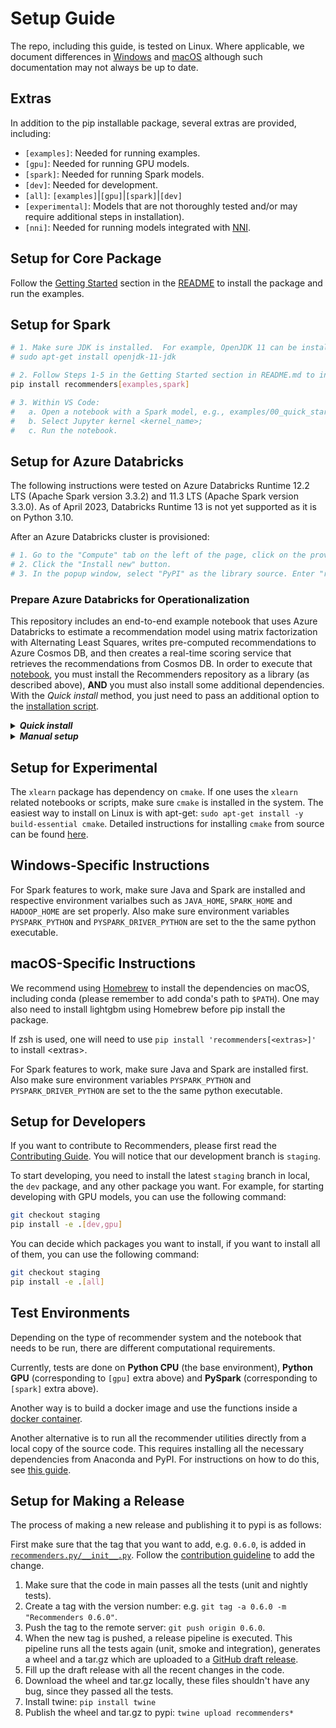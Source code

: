 # Setup Guide

The repo, including this guide, is tested on Linux. Where applicable, we document differences in [Windows](#windows-specific-instructions)  and [macOS](#macos-specific-instructions) although 
such documentation may not always be up to date.   

## Extras
In addition to the pip installable package, several extras are provided, including:
+ `[examples]`: Needed for running examples.
+ `[gpu]`: Needed for running GPU models.  
+ `[spark]`: Needed for running Spark models.
+ `[dev]`: Needed for development.
+ `[all]`: `[examples]`|`[gpu]`|`[spark]`|`[dev]`
+ `[experimental]`: Models that are not thoroughly tested and/or may require additional steps in installation).
+ `[nni]`: Needed for running models integrated with [NNI](https://nni.readthedocs.io/en/stable/).


## Setup for Core Package

Follow the [Getting Started](./README.md#Getting-Started) section in the [README](./README.md) to install the package and run the examples.


## Setup for Spark 

```bash
# 1. Make sure JDK is installed.  For example, OpenJDK 11 can be installed using the command
# sudo apt-get install openjdk-11-jdk

# 2. Follow Steps 1-5 in the Getting Started section in README.md to install the package and Jupyter kernel, adding the spark extra to the pip install command:
pip install recommenders[examples,spark]

# 3. Within VS Code:
#   a. Open a notebook with a Spark model, e.g., examples/00_quick_start/als_movielens.ipynb;  
#   b. Select Jupyter kernel <kernel_name>;
#   c. Run the notebook.
```

## Setup for Azure Databricks

The following instructions were tested on Azure Databricks Runtime 12.2 LTS (Apache Spark version 3.3.2) and 11.3 LTS (Apache Spark version 3.3.0).
As of April 2023, Databricks Runtime 13 is not yet supported as it is on Python 3.10.

After an Azure Databricks cluster is provisioned:
```bash
# 1. Go to the "Compute" tab on the left of the page, click on the provisioned cluster and then click on "Libraries". 
# 2. Click the "Install new" button.  
# 3. In the popup window, select "PyPI" as the library source. Enter "recommenders[examples]" as the package name. Click "Install" to install the package.
```

### Prepare Azure Databricks for Operationalization
<!-- TO DO: This is to be verified/updated 23/04/16 -->
This repository includes an end-to-end example notebook that uses Azure Databricks to estimate a recommendation model using matrix factorization with Alternating Least Squares, writes pre-computed recommendations to Azure Cosmos DB, and then creates a real-time scoring service that retrieves the recommendations from Cosmos DB. In order to execute that [notebook](examples/05_operationalize/als_movie_o16n.ipynb), you must install the Recommenders repository as a library (as described above), **AND** you must also install some additional dependencies. With the *Quick install* method, you just need to pass an additional option to the [installation script](tools/databricks_install.py).

<details>
<summary><strong><em>Quick install</em></strong></summary>

This option utilizes the installation script to do the setup. Just run the installation script
with an additional option. If you have already run the script once to upload and install the `Recommenders.egg` library, you can also add an `--overwrite` option:

```{shell}
python tools/databricks_install.py --overwrite --prepare-o16n <CLUSTER_ID>
```

This script does all of the steps described in the *Manual setup* section below.

</details>

<details>
<summary><strong><em>Manual setup</em></strong></summary>

You must install three packages as libraries from PyPI:

* `azure-cli==2.0.56`
* `azureml-sdk[databricks]==1.0.8`
* `pydocumentdb==2.3.3`

You can follow instructions [here](https://docs.azuredatabricks.net/user-guide/libraries.html#install-a-library-on-a-cluster) for details on how to install packages from PyPI.

Additionally, you must install the [spark-cosmosdb connector](https://docs.databricks.com/spark/latest/data-sources/azure/cosmosdb-connector.html) on the cluster. The easiest way to manually do that is to:


1. Download the [appropriate jar](https://search.maven.org/remotecontent?filepath=com/azure/cosmos/spark/azure-cosmos-spark_3-1_2-12/4.3.1/azure-cosmos-spark_3-1_2-12-4.3.1.jar) from MAVEN. **NOTE** This is the appropriate jar for spark versions `3.1.X`, and is the appropriate version for the recommended Azure Databricks run-time detailed above. See the [Databricks installation script](https://github.com/microsoft/recommenders/blob/main/tools/databricks_install.py#L45) for other Databricks runtimes.
2. Upload and install the jar by:
   1. Log into your `Azure Databricks` workspace
   2. Select the `Clusters` button on the left.
   3. Select the cluster on which you want to import the library.
   4. Select the `Upload` and `Jar` options, and click in the box that has the text `Drop JAR here` in it.
   5. Navigate to the downloaded `.jar` file, select it, and click `Open`.
   6. Click on `Install`.
   7. Restart the cluster.

</details>


## Setup for Experimental 
<!-- FIXME FIXME 23/04/01 move to experimental. Have not tested -->
The `xlearn` package has dependency on `cmake`. If one uses the `xlearn` related notebooks or scripts, make sure `cmake` is installed in the system. The easiest way to install on Linux is with apt-get: `sudo apt-get install -y build-essential cmake`. Detailed instructions for installing `cmake` from source can be found [here](https://cmake.org/install/). 

## Windows-Specific Instructions

For Spark features to work, make sure Java and Spark are installed and respective environment varialbes such as `JAVA_HOME`, `SPARK_HOME` and `HADOOP_HOME` are set properly. Also make sure environment variables `PYSPARK_PYTHON` and `PYSPARK_DRIVER_PYTHON` are set to the the same python executable.

## macOS-Specific Instructions

We recommend using [Homebrew](https://brew.sh/) to install the dependencies on macOS, including conda (please remember to add conda's path to `$PATH`). One may also need to install lightgbm using Homebrew before pip install the package.

If zsh is used, one will need to use `pip install 'recommenders[<extras>]'` to install \<extras\>.

For Spark features to work, make sure Java and Spark are installed first. Also make sure environment variables `PYSPARK_PYTHON` and `PYSPARK_DRIVER_PYTHON` are set to the the same python executable.
<!-- TO DO: Pytorch m1 mac GPU suppoort -->

## Setup for Developers

If you want to contribute to Recommenders, please first read the [Contributing Guide](./CONTRIBUTING.md). You will notice that our development branch is `staging`.

To start developing, you need to install the latest `staging` branch in local, the `dev` package, and any other package you want. For example, for starting developing with GPU models, you can use the following command:

```bash
git checkout staging
pip install -e .[dev,gpu]
```

You can decide which packages you want to install, if you want to install all of them, you can use the following command:

```bash
git checkout staging
pip install -e .[all]
```

## Test Environments

Depending on the type of recommender system and the notebook that needs to be run, there are different computational requirements.

Currently, tests are done on **Python CPU** (the base environment), **Python GPU** (corresponding to `[gpu]` extra above) and **PySpark** (corresponding to `[spark]` extra above).

Another way is to build a docker image and use the functions inside a [docker container](#setup-guide-for-docker).

Another alternative is to run all the recommender utilities directly from a local copy of the source code. This requires installing all the necessary dependencies from Anaconda and PyPI. For instructions on how to do this, see [this guide](conda.md).

## Setup for Making a Release

The process of making a new release and publishing it to pypi is as follows:

First make sure that the tag that you want to add, e.g. `0.6.0`, is added in [`recommenders.py/__init__.py`](recommenders.py/__init__.py). Follow the [contribution guideline](CONTRIBUTING.md) to add the change.

1. Make sure that the code in main passes all the tests (unit and nightly tests).
1. Create a tag with the version number: e.g. `git tag -a 0.6.0 -m "Recommenders 0.6.0"`.
1. Push the tag to the remote server: `git push origin 0.6.0`.
1. When the new tag is pushed, a release pipeline is executed. This pipeline runs all the tests again (unit, smoke and integration), 
generates a wheel and a tar.gz which are uploaded to a [GitHub draft release](https://github.com/microsoft/recommenders/releases).
1. Fill up the draft release with all the recent changes in the code.
1. Download the wheel and tar.gz locally, these files shouldn't have any bug, since they passed all the tests.
1. Install twine: `pip install twine`
1. Publish the wheel and tar.gz to pypi: `twine upload recommenders*`

